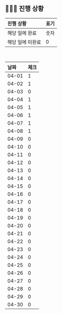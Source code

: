 ## 🧑🏻‍💻 진행 상황

| 진행 상황            | 표기  |
|:-----------------|:----|
| 해당 일에 완료      | 숫자   |
| 해당 일에 미완료    | 0   |



<br>

| 날짜  | 체크 |
|:------|:----|
| 04-01 | 1 |
| 04-02 | 1 |
| 04-03 | 0 |
| 04-04 | 1 |
| 04-05 | 1 |
| 04-06 | 1 |
| 04-07 | 1 |
| 04-08 | 1 |
| 04-09 | 0 |
| 04-10 | 0 |
| 04-11 | 0 |
| 04-12 | 0 |
| 04-13 | 0 |
| 04-14 | 0 |
| 04-15 | 0 |
| 04-16 | 0 |
| 04-17 | 0 |
| 04-18 | 0 |
| 04-19 | 0 |
| 04-20 | 0 |
| 04-21 | 0 |
| 04-22 | 0 |
| 04-23 | 0 |
| 04-24 | 0 |
| 04-25 | 0 |
| 04-26 | 0 |
| 04-27 | 0 |
| 04-28 | 0 |
| 04-29 | 0 |
| 04-30 | 0 |
